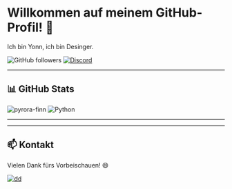 # Willkommen auf meinem GitHub-Profil! :wave:

Ich bin Yonn, ich bin Desinger.

![GitHub followers](https://img.shields.io/github/followers/yonn2222?label=Follow&style=social)
[![Discord](https://img.shields.io/badge/Discord-%237289DA.svg?logo=discord&logoColor=white)](https://discord.gg/5VDKrVCkME)

---

## :bar_chart: GitHub Stats

![pyrora-finn](https://github-readme-stats.vercel.app/api?username=yonn2222&show_icons=true&theme=transparent)
![Python](https://github-readme-stats.vercel.app/api/top-langs/?username=yonn2222&layout=compact&theme=transparent)

---


---

## :mailbox: Kontakt

Vielen Dank fürs Vorbeischauen! :smile:

[![dd](https://visitcount.itsvg.in/api?id=yonn2222&label=Profile%20Views&color=0&icon=0&pretty=false)](https://visitcount.itsvg.in)
